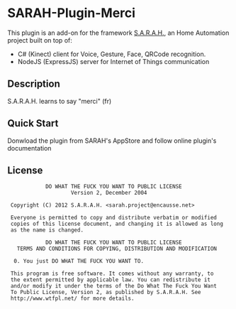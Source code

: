 # SARAH-Plugin-Merci

This plugin is an add-on for the framework [S.A.R.A.H.](http://encausse.net/s-a-r-a-h), an Home Automation project built
on top of:
* C# (Kinect) client for Voice, Gesture, Face, QRCode recognition.
* NodeJS (ExpressJS) server for Internet of Things communication

## Description

S.A.R.A.H. learns to say "merci" (fr)

## Quick Start

Donwload the plugin from SARAH's AppStore and follow online plugin's documentation

## License

```
            DO WHAT THE FUCK YOU WANT TO PUBLIC LICENSE
                    Version 2, December 2004

 Copyright (C) 2012 S.A.R.A.H. <sarah.project@encausse.net>

 Everyone is permitted to copy and distribute verbatim or modified
 copies of this license document, and changing it is allowed as long
 as the name is changed.

            DO WHAT THE FUCK YOU WANT TO PUBLIC LICENSE
   TERMS AND CONDITIONS FOR COPYING, DISTRIBUTION AND MODIFICATION

  0. You just DO WHAT THE FUCK YOU WANT TO.
```

```
 This program is free software. It comes without any warranty, to
 the extent permitted by applicable law. You can redistribute it
 and/or modify it under the terms of the Do What The Fuck You Want
 To Public License, Version 2, as published by S.A.R.A.H. See
 http://www.wtfpl.net/ for more details.
```
